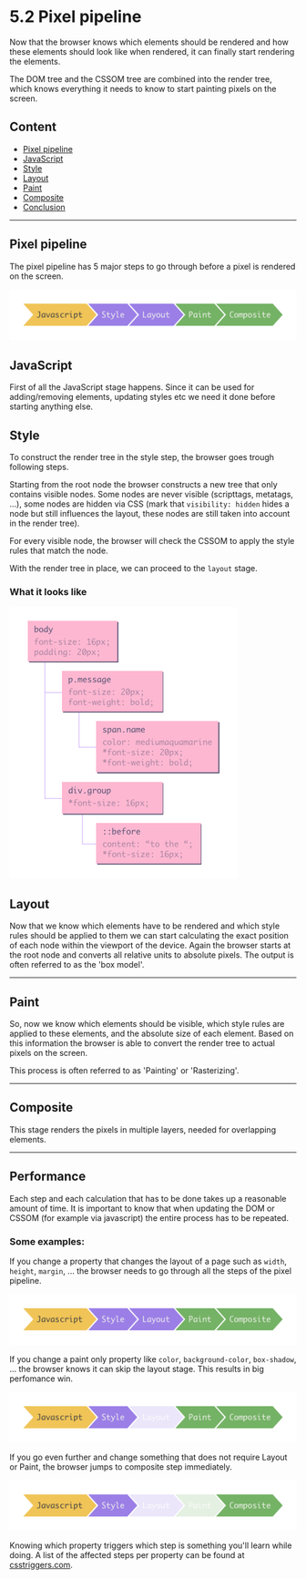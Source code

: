 # 5.2 Pixel pipeline

Now that the browser knows which elements should be rendered and how these elements should look like when rendered, it
can finally start rendering the elements.

The DOM tree and the CSSOM tree are combined into the render tree, which knows everything it needs to know to start
painting pixels on the screen.

## Content

- [Pixel pipeline](#pixel-pipeline)
- [JavaScript](#javascript)
- [Style](#style)
- [Layout](#layout)
- [Paint](#paint)
- [Composite](#composite)
- [Conclusion](#conclusion)

---

## Pixel pipeline

The pixel pipeline has 5 major steps to go through before a pixel is rendered on the screen.

![cssom](../../assets/pipeline.png)

## JavaScript

First of all the JavaScript stage happens. Since it can be used for adding/removing elements, updating styles etc we need
it done before starting anything else.

## Style

To construct the render tree in the style step, the browser goes trough following steps.

Starting from the root node the browser constructs a new tree that only contains visible nodes. Some nodes are never
visible (scripttags, metatags, ...), some nodes are hidden via CSS (mark that `visibility: hidden` hides a node but
still influences the layout, these nodes are still taken into account in the render tree).

For every visible node, the browser will check the CSSOM to apply the style rules that match the node.

With the render tree in place, we can proceed to the `layout` stage.

### What it looks like

![cssom](../../assets/render-tree.png)

## Layout

Now that we know which elements have to be rendered and which style rules should be applied to them we can start
calculating the exact position of each node within the viewport of the device. Again the browser starts at the root node
and converts all relative units to absolute pixels. The output is often referred to as the 'box model'.

---

## Paint

So, now we know which elements should be visible, which style rules are applied to these elements, and the absolute
size of each element. Based on this information the browser is able to convert the render tree to actual pixels on the
screen.

This process is often referred to as 'Painting' or 'Rasterizing'.

---

## Composite

This stage renders the pixels in multiple layers, needed for overlapping elements.

---

## Performance

Each step and each calculation that has to be done takes up a reasonable amount of time. It is important to know that
when updating the DOM or CSSOM (for example via javascript) the entire process has to be repeated.

### Some examples:

If you change a property that changes the layout of a page such as `width`, `height`, `margin`, ... the browser needs to go
through all the steps of the pixel pipeline.

![cssom](../../assets/pipeline.png)

If you change a paint only property like `color`, `background-color`, `box-shadow`, ... the browser knows it can skip the layout
stage. This results in big perfomance win.

![cssom](../../assets/pipeline-no-layout.png)

If you go even further and change something that does not require Layout or Paint, the browser jumps to composite step
immediately.

![cssom](../../assets/pipeline-no-paint.png)

Knowing which property triggers which step is something you'll learn while doing. A list of the affected steps per
property can be found at [csstriggers.com](https://csstriggers.com/).

